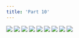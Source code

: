 ```yaml
---
title: 'Part 10'
---
```


![](/images/shell/part-10/shell86.jpg)
![](/images/shell/part-10/shell87.jpg)
![](/images/shell/part-10/shell88.jpg)
![](/images/shell/part-10/shell89.jpg)
![](/images/shell/part-10/shell90.jpg)
![](/images/shell/part-10/shell91.jpg)
![](/images/shell/part-10/shell92.jpg)
![](/images/shell/part-10/shell93.jpg)
![](/images/shell/part-10/shell94.jpg)